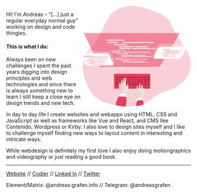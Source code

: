 <img align="right" alt="Code Dev" src="https://github.com/andreasgrafen/andreasgrafen/blob/main/.repo/images/code.svg" width="300" height="275" />

Hi! I'm Andreas – “[…] just a regular everyday normal guy” working on design and code thingies.

#### This is what I do:
Always keen on new challenges I spent the past years digging into design principles and web technologies and since there is always something new to learn I still keep a close eye on design trends and new tech.

In day to day life I create websites and webapps using HTML, CSS and JavaScript as well as frameworks like Vue and React, and CMS like Contenido, Wordpress or Kirby. I also love to design sites myself and I like to challenge myself finding new ways to layout content in interesting and intricate ways.

While webdesign is definitely my first love I also enjoy doing motiongraphics and videography or just reading a good book. 

---

[Website](https://andreas.grafen.info) // [Codier](https://codier.io/@andreasgrafen) // [Linked In](https://www.linkedin.com/in/andreas-grafen-2205a320b/) // [Twitter](https://twitter.com/andreasgrafen)

Element/Matrix: @andreas:grafen.info // Telegram: @andreasgrafen
